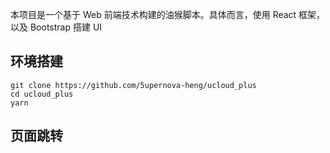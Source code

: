 本项目是一个基于 Web 前端技术构建的油猴脚本。具体而言，使用 React 框架，以及 Bootstrap 搭建 UI

## 环境搭建

```
git clone https://github.com/5upernova-heng/ucloud_plus
cd ucloud_plus
yarn
```

## 页面跳转

